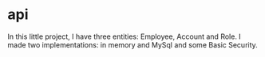 # api

In this little project, I have three entities: Employee, Account and Role.
I made two implementations: in memory and MySql and some Basic Security.

#
